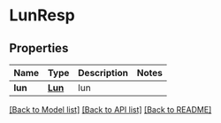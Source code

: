 # LunResp

## Properties
Name | Type | Description | Notes
------------ | ------------- | ------------- | -------------
**lun** | [**Lun**](Lun.md) | lun | 

[[Back to Model list]](../README.md#documentation-for-models) [[Back to API list]](../README.md#documentation-for-api-endpoints) [[Back to README]](../README.md)


